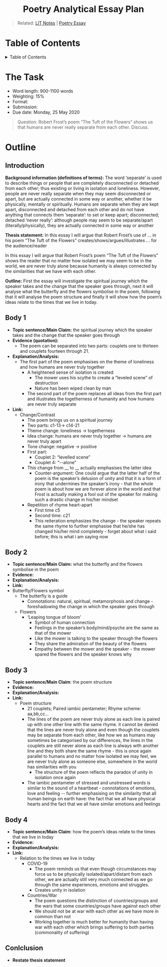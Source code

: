 <h1 align="center"><b> Poetry Analytical Essay Plan </b></h1>

> Related: [LIT Notes](/tcfs-notes/LIT/README.md) | [Poetry Essay](lit-poetry-essay.md)

<h1> Table of Contents </h1>
<details>
  <summary>Table of Contents</summary>
  
- [The Task](#the-task)
- [Outline](#outline)
  - [Introduction](#introduction)
  - [Body 1](#body-1)
  - [Body 2](#body-2)
  - [Body 3](#body-3)
  - [Body 4](#body-4)
  - [Conlclusion](#conlclusion)
</details>

# The Task
* Word length: 900-1100 words
* Weighting: 15%
* Format: 
* Submission: 
* Due date: Monday, 25 May 2020

> Question: Robert Frost’s poem “The Tuft of the Flowers” shows us that humans are never really separate from each other. Discuss.

# Outline
## Introduction
**Background information (definitions of terms):** The word ‘separate’ is used to describe things or people that are completely disconnected or detached from each other; thus existing or living in isolation and loneliness. However, people are never really separate when they may seem disconnected or apart, but are actually connected in some way or another, whether it be physically, mentally or spiritually.
Humans are separate when they are kept apart, disconnected and detached from each other and do not have anything that connects them
‘separate’: to set or keep apart; disconnected; detached
‘never really’: although people may seem to be separate/apart (literally/physically), they are actually connected in some way or another

**Thesis statement:** In this essay I will argue that Robert Frost’s use of … in his poem “The Tuft of the Flowers” creates/shows/argues/illustrates … for the audience/reader

In this essay I will argue that Robert Frost’s poem “The Tuft of the Flowers” shows the reader that no matter how isolated we may seem to be in the world, we are never truly alone because humanity is always connected by the similarities that we have with each other. 

**Outline:** First the essay will investigate the spiritual journey which the speaker takes and the change that the speaker goes through, next it will analyse what the butterfly and the flowers symbolise in the poem, following that it will analyse the poem structure and finally it will show how the poem’s ideas relate to the times that we live in today. 

## Body 1
* **Topic sentence/Main Claim:** the spiritual journey which the speaker takes and the change that the speaker goes through
* **Evidence (quotation):**
  * The poem can be separated into two parts: couplets one to thirteen and couplets fourteen through 21. 
* **Explanation/Analysis:** 
  * The first part of the poem emphasises on the theme of loneliness and how humans are never truly together
    * A heightened sense of isolation is created
      * The mower uses his scythe to create a “leveled scene” of destruction
      * Nature has been wiped clean by man
    * The second part of the poem replaces all ideas from the first part and illustrates the togetherness of humanity and how humans are never truly separate
* **Link:** 
  * Change/Contrast
    * The poem brings us on a spiritual journey
    * Two parts: c1-13→ c14-21
    * Theme change: loneliness → togetherness
    * Idea change: humans are never truly together → humans are never truly apart
    * Tone change: negative → positive
    * First part:
      * Couplet 2: “levelled scene”
      * Couplet 4: “--alone”
    * This change from __ to __ actually emphasises the latter idea
      * Counter-argument: One could argue that the latter half of the poem is the speaker’s delusion of unity and that it is a form of irony that undermines the speaker’s irony - that the whole poem is about how we are forever alone in the world and that Frost is actually making a fool out of the speaker for making such a drastic change in his/her mindset
    * Repetition of rhyme heart-apart
      * First time c5
      * Second time: c21
      * This reiteration emphasizes the change - the speaker repeats the same rhyme to further emphasise that he/she has changed his/her mind completely - forget about what i said before; this is what i am saying now

## Body 2
* **Topic sentence/Main Claim:** what the butterfly and the flowers symbolise in the poem
* **Evidence:** 
* **Explanation/Analysis:** 
* **Link:** 
* Butterfly/Flowers symbol
  * The butterfly is a guide
    * Connotations: natural, spiritual, metamorphosis and change - foreshadowing the change in which the speaker goes through
  * Flowers
    * ‘Leaping tongue of bloom’
      * Symbol of human connection
      * Feelings in the speaker’s body/mind/psyche are the same as that of the mower
      * Like the mower is talking to the speaker through the flowers
      * They share the admiration of the beauty of the flowers
      * Empathy between the mower and the speaker - the mower spared the flowers and the speaker knows why

## Body 3
* **Topic sentence/Main Claim**: the poem structure
* **Evidence:** 
* **Explanation/Analysis:** 
* **Link:** 
  * Poem structure
    * 21 couplets; Paired iambic pentameter; Rhyme scheme: aa,bb,cc…
    * The lines of the poem are never truly alone as each line is paired up with one other line with the same rhyme. it cannot be denied that the lines are never truly alone and even though the couplets may be separate from each other, like how we as humans may sometimes be categorised by our differences, the lines in the couplets are still never alone as each line is always with another line and they both share the same rhyme - this is once again parallel to humans and no matter how isolated we may feel, we are never truly alone as someone else, somewhere in the world has similarities with you
      * The structure of the poem reflects the paradox of unity in isolation once again
    * The iambic pentameter of stressed and unstressed words is similar to the sound of a heartbeat - connotations of emotions, love and feeling -- further emphasising on the similarity that all human beings on earth have: the fact that we all have physical hearts and the fact that we all have similar emotions and feelings
## Body 4
* **Topic sentence/Main Claim**: how the poem’s ideas relate to the times that we live in today
* **Evidence:**
* **Explanation/Analysis:** 
* **Link:** 
  * Relation to the times we live in today
    * COVID-19
      * The poem reminds us that even though circumstances may force us to be physically isolated/apart/distant from each other, we are actually still very much connected as we go through the same experiences, emotions and struggles.
      * Creates unity in isolation
    * Countries/War
      * The poem questions the distinction of countries/groups and the wars that some countries/groups have against each other
      * We should not be at war with each other as we have more in common than not
      * Working together is much better for humanity than having war with each other which brings suffering to both parties (commonality of suffering)


## Conlclusion
* **Restate thesis statement**